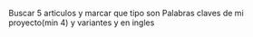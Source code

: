 Buscar 5 articulos y marcar que tipo son
Palabras claves de mi proyecto(min 4) y variantes y en ingles
